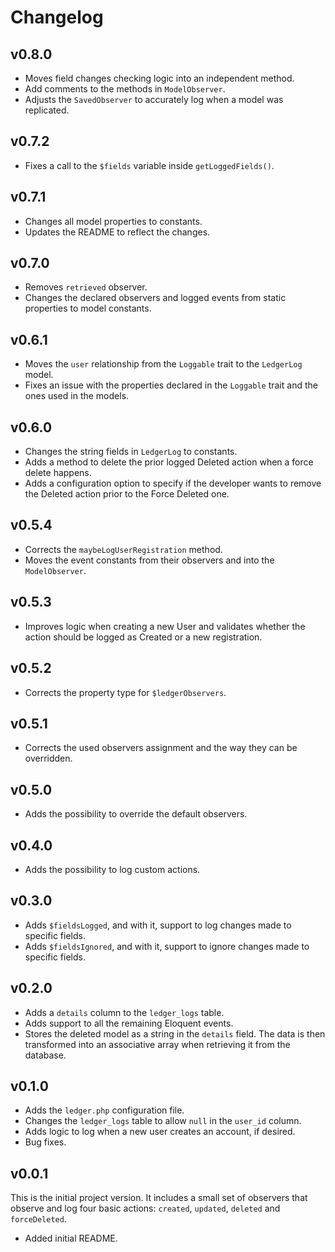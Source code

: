 # Changelog

## v0.8.0

- Moves field changes checking logic into an independent method.
- Add comments to the methods in `ModelObserver`.
- Adjusts the `SavedObserver` to accurately log when a model was replicated.

## v0.7.2

- Fixes a call to the `$fields` variable inside `getLoggedFields()`.

## v0.7.1

- Changes all model properties to constants.
- Updates the README to reflect the changes.

## v0.7.0

- Removes `retrieved` observer.
- Changes the declared observers and logged events from static properties to model constants.

## v0.6.1

- Moves the `user` relationship from the `Loggable` trait to the `LedgerLog` model.
- Fixes an issue with the properties declared in the `Loggable` trait and the ones used in the models.

## v0.6.0

- Changes the string fields in `LedgerLog` to constants.
- Adds a method to delete the prior logged Deleted action when a force delete happens.
- Adds a configuration option to specify if the developer wants to remove the Deleted action prior to the Force Deleted one.

## v0.5.4

- Corrects the `maybeLogUserRegistration` method.
- Moves the event constants from their observers and into the `ModelObserver`.

## v0.5.3

- Improves logic when creating a new User and validates whether the action should be logged as Created or a new registration.

## v0.5.2

- Corrects the property type for `$ledgerObservers`.

## v0.5.1

- Corrects the used observers assignment and the way they can be overridden.

## v0.5.0

- Adds the possibility to override the default observers.

## v0.4.0

- Adds the possibility to log custom actions.

## v0.3.0

- Adds `$fieldsLogged`, and with it, support to log changes made to specific fields.
- Adds `$fieldsIgnored`, and with it, support to ignore changes made to specific fields.

## v0.2.0

- Adds a `details` column to the `ledger_logs` table.
- Adds support to all the remaining Eloquent events.
- Stores the deleted model as a string in the `details` field. The data is then transformed into an associative array when retrieving it from the database.

## v0.1.0

- Adds the `ledger.php` configuration file.
- Changes the `ledger_logs` table to allow `null` in the `user_id` column.
- Adds logic to log when a new user creates an account, if desired.
- Bug fixes.

## v0.0.1

This is the initial project version. It includes a small set of observers that observe and
log four basic actions: `created`, `updated`, `deleted` and `forceDeleted`.

- Added initial README.